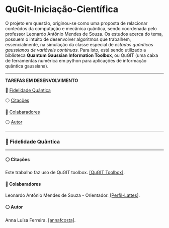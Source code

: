 # QuGit-Iniciação-Científica

O projeto em questão, originou-se como uma proposta de relacionar conteúdos da computação e mecânica quântica, sendo coordenada pelo professor Leonardo Antônio Mendes de Souza. Os estudos acerca do tema, possuem o intuito de desenvolver algoritmos que trabalhem, essencialmente, na simulação da classe especial de *estados quânticos gaussianos de variáveis ​​contínuas*. 
Para isto, está sendo utilizado a biblioteca **Quantum Gaussian Information Toolbox**, ou QuGIT (uma caixa de ferramentas numérica em python para aplicações de informação quântica gaussiana). 

___

**TAREFAS EM DESENVOLVIMENTO**

🔵 [Fidelidade Quântica](#Objetivos-1)

<div id="Objetivos-1">
<!-- Seu conteúdo para a Objetivos -->
</div>

⚪ [Citações](#autores-3)

<div id="autores-3">
<!-- Seu conteúdo para Autores -->
</div>

🔵 [Colabaradores](#colab-4)

<div id="colab-4">
<!-- Seu conteúdo para Autores -->
</div>

⚪ [Autor](#autor-5)

<div id="autor-5">
<!-- Seu conteúdo para Autores -->
</div>

___

### 🔵 Fidelidade Quântica
___


#### ⚪ Citações

Este trabalho faz uso de QuGIT toolbox. [[QuGIT Toolbox]](https://arxiv.org/abs/2201.06368).

#### 🔵 Colabaradores 

Leonardo Antônio Mendes de Souza - Orientador. [[Perfil-Lattes]](http://lattes.cnpq.br/9817332779478274).

#### ⚪ Autor


Anna Luísa Ferreira. [[annafcosta]](https://github.com/annafcosta).


